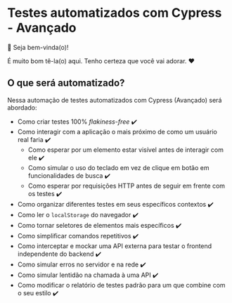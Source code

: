 # Testes automatizados com Cypress - Avançado

👋 Seja bem-vinda(o)!

É muito bom tê-la(o) aqui. Tenho certeza que você vai adorar. ❤️

## O que será automatizado?

Nessa automação de testes automatizados com Cypress (Avançado) será abordado:

- Como criar testes 100% _flakiness-free_ ✔️
- Como interagir com a aplicação o mais próximo de como um usuário real faria ✔️
  - Como esperar por um elemento estar visível antes de interagir com ele ✔️
  - Como simular o uso do teclado em vez de clique em botão em funcionalidades de busca ✔️
  - Como esperar por requisições HTTP antes de seguir em frente com os testes ✔️
- Como organizar diferentes testes em seus específicos contextos ✔️
- Como ler o `localStorage` do navegador ✔️
- Como tornar seletores de elementos mais específicos ✔️
- Como simplificar comandos repetitivos ✔️
- Como interceptar e mockar uma API externa para testar o frontend independente do backend ✔️
- Como simular erros no servidor e na rede ✔️
- Como simular lentidão na chamada à uma API ✔️
- Como modificar o relatório de testes padrão para um que combine com o seu estilo ✔️
